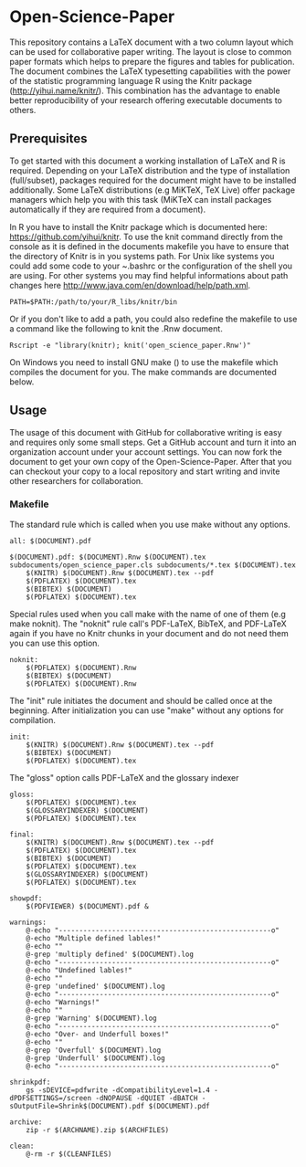 # Open-Science-Paper

This repository contains a LaTeX document with a two column layout which
can be used for collaborative paper writing. The layout is close to
common paper formats which helps to prepare the figures and tables for
publication. The document combines the LaTeX typesetting capabilities with
the power of the statistic programming language R using the Knitr package
(http://yihui.name/knitr/). This combination has the advantage to enable better
reproducibility of your research offering executable documents to others.

## Prerequisites

To get started with this document a working installation of LaTeX and R is
required. Depending on your LaTeX distribution and the type of installation
(full/subset), packages required for the document might have to be installed
additionally. Some LaTeX distributions (e.g MiKTeX, TeX Live) offer package
managers which help you with this task (MiKTeX can install packages
automatically if they are required from a document).

In R you have to install the Knitr package which is documented here:
https://github.com/yihui/knitr. To use the knit command directly from the
console as it is defined in the documents makefile you have to ensure that the
directory of Knitr is in you systems path. For Unix like systems you could add
some code to your ~.bashrc or the configuration of the shell you are using.
For other systems you may find helpful informations about path changes here
http://www.java.com/en/download/help/path.xml.

```
PATH=$PATH:/path/to/your/R_libs/knitr/bin 
```

Or if you don't like to add a path, you could also redefine the makefile to use a
command like the following to knit the .Rnw document.

```
Rscript -e "library(knitr); knit('open_science_paper.Rnw')"
```

On Windows you need to install GNU make () to use the makefile which
compiles the document for you. The make commands are documented below.

## Usage

The usage of this document with GitHub for collaborative writing is easy and
requires only some small steps. Get a GitHub account and turn it into an
organization account under your account settings. You can now fork the document
to get your own copy of the Open-Science-Paper. After that you can checkout your
copy to a local repository and start writing and invite other researchers for
collaboration.

### Makefile

The standard rule which is called when you use make without any options.

```
all: $(DOCUMENT).pdf 

$(DOCUMENT).pdf: $(DOCUMENT).Rnw $(DOCUMENT).tex subdocuments/open_science_paper.cls subdocuments/*.tex $(DOCUMENT).tex
	$(KNITR) $(DOCUMENT).Rnw $(DOCUMENT).tex --pdf
	$(PDFLATEX) $(DOCUMENT).tex
	$(BIBTEX) $(DOCUMENT)
	$(PDFLATEX) $(DOCUMENT).tex
```

Special rules used when you call make with the name of one of them (e.g make
noknit). The "noknit" rule call's PDF-LaTeX, BibTeX, and PDF-LaTeX again if you
have no Knitr chunks in your document and do not need them you can use this
option.

```
noknit:
	$(PDFLATEX) $(DOCUMENT).Rnw
	$(BIBTEX) $(DOCUMENT)
	$(PDFLATEX) $(DOCUMENT).Rnw
```

The "init" rule initiates the document and should be called once at the
beginning. After initialization you can use "make" without any options for
compilation.

```
init:
	$(KNITR) $(DOCUMENT).Rnw $(DOCUMENT).tex --pdf
	$(BIBTEX) $(DOCUMENT)
	$(PDFLATEX) $(DOCUMENT).tex
```

The "gloss" option calls PDF-LaTeX and the glossary indexer  

```
gloss:	
	$(PDFLATEX) $(DOCUMENT).tex
	$(GLOSSARYINDEXER) $(DOCUMENT)
	$(PDFLATEX) $(DOCUMENT).tex
```

```
final:	
	$(KNITR) $(DOCUMENT).Rnw $(DOCUMENT).tex --pdf
	$(PDFLATEX) $(DOCUMENT).tex
	$(BIBTEX) $(DOCUMENT)
	$(PDFLATEX) $(DOCUMENT).tex
	$(GLOSSARYINDEXER) $(DOCUMENT)
	$(PDFLATEX) $(DOCUMENT).tex
```

```
showpdf:
	$(PDFVIEWER) $(DOCUMENT).pdf & 
```

```
warnings:
	@-echo "----------------------------------------------------o"
	@-echo "Multiple defined lables!"
	@-echo ""
	@-grep 'multiply defined' $(DOCUMENT).log
	@-echo "----------------------------------------------------o"
	@-echo "Undefined lables!"
	@-echo ""
	@-grep 'undefined' $(DOCUMENT).log
	@-echo "----------------------------------------------------o"
	@-echo "Warnings!"
	@-echo ""
	@-grep 'Warning' $(DOCUMENT).log
	@-echo "----------------------------------------------------o"
	@-echo "Over- and Underfull boxes!"
	@-echo ""
	@-grep 'Overfull' $(DOCUMENT).log
	@-grep 'Underfull' $(DOCUMENT).log
	@-echo "----------------------------------------------------o"
```

```
shrinkpdf:
	gs -sDEVICE=pdfwrite -dCompatibilityLevel=1.4 -dPDFSETTINGS=/screen -dNOPAUSE -dQUIET -dBATCH -sOutputFile=Shrink$(DOCUMENT).pdf $(DOCUMENT).pdf 
```

```
archive:
	zip -r $(ARCHNAME).zip $(ARCHFILES)
```

```
clean:
	@-rm -r $(CLEANFILES)	
```
